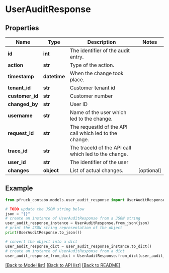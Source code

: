 # UserAuditResponse


## Properties

Name | Type | Description | Notes
------------ | ------------- | ------------- | -------------
**id** | **int** | The identifier of the audit entry. | 
**action** | **str** | Type of the action. | 
**timestamp** | **datetime** | When the change took place. | 
**tenant_id** | **str** | Customer tenant id | 
**customer_id** | **str** | Customer number | 
**changed_by** | **str** | User ID | 
**username** | **str** | Name of the user which led to the change. | 
**request_id** | **str** | The requestId of the API call which led to the change. | 
**trace_id** | **str** | The traceId of the API call which led to the change. | 
**user_id** | **str** | The identifier of the user | 
**changes** | **object** | List of actual changes. | [optional] 

## Example

```python
from pfruck_contabo.models.user_audit_response import UserAuditResponse

# TODO update the JSON string below
json = "{}"
# create an instance of UserAuditResponse from a JSON string
user_audit_response_instance = UserAuditResponse.from_json(json)
# print the JSON string representation of the object
print(UserAuditResponse.to_json())

# convert the object into a dict
user_audit_response_dict = user_audit_response_instance.to_dict()
# create an instance of UserAuditResponse from a dict
user_audit_response_from_dict = UserAuditResponse.from_dict(user_audit_response_dict)
```
[[Back to Model list]](../README.md#documentation-for-models) [[Back to API list]](../README.md#documentation-for-api-endpoints) [[Back to README]](../README.md)


